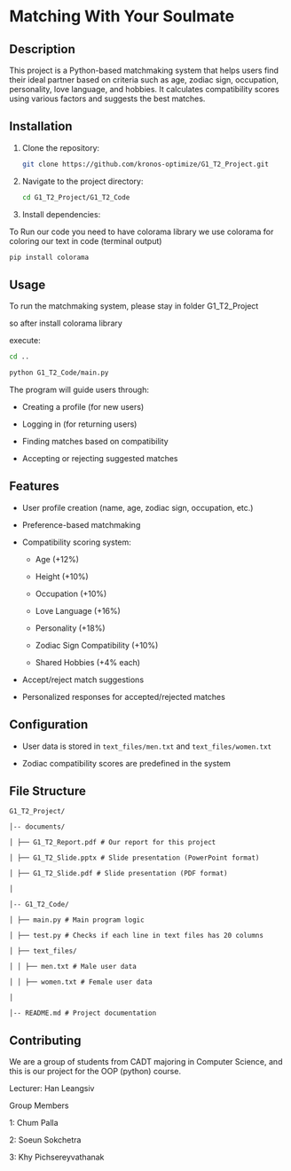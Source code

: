 # Matching With Your Soulmate

## Description

This project is a Python-based matchmaking system that helps users find their ideal partner based on criteria such as age, zodiac sign, occupation, personality, love language, and hobbies. It calculates compatibility scores using various factors and suggests the best matches.

## Installation

1. Clone the repository:

   ```bash
   git clone https://github.com/kronos-optimize/G1_T2_Project.git
   ```
   
2. Navigate to the project directory:

   ```bash
   cd G1_T2_Project/G1_T2_Code
   ```

3. Install dependencies:

To Run our code you need to have colorama library 
we use colorama for coloring our text in code (terminal output)
   
   ```bash
   pip install colorama
   ```

## Usage
To run the matchmaking system, please stay in folder G1_T2_Project 

so after install colorama library

execute:

```bash
cd ..
```

```bash
python G1_T2_Code/main.py
```

The program will guide users through:

- Creating a profile (for new users)

- Logging in (for returning users)

- Finding matches based on compatibility

- Accepting or rejecting suggested matches

## Features

- User profile creation (name, age, zodiac sign, occupation, etc.)

- Preference-based matchmaking

- Compatibility scoring system:

  - Age (+12%)

  - Height (+10%)

  - Occupation (+10%)

  - Love Language (+16%)

  - Personality (+18%)

  - Zodiac Sign Compatibility (+10%)

  - Shared Hobbies (+4% each)

- Accept/reject match suggestions

- Personalized responses for accepted/rejected matches

## Configuration

- User data is stored in `text_files/men.txt` and `text_files/women.txt`

- Zodiac compatibility scores are predefined in the system

## File Structure
```
G1_T2_Project/

│-- documents/

│ ├── G1_T2_Report.pdf # Our report for this project

│ ├── G1_T2_Slide.pptx # Slide presentation (PowerPoint format)

│ ├── G1_T2_Slide.pdf # Slide presentation (PDF format)

│

│-- G1_T2_Code/

│ ├── main.py # Main program logic

│ ├── test.py # Checks if each line in text files has 20 columns

│ ├── text_files/

│ │ ├── men.txt # Male user data

│ │ ├── women.txt # Female user data

│

│-- README.md # Project documentation
```

## Contributing

We are a group of students from CADT majoring in Computer Science, and this is our project for the OOP (python) course.

Lecturer: Han Leangsiv

Group Members

1: Chum Palla

2: Soeun Sokchetra

3: Khy Pichsereyvathanak



